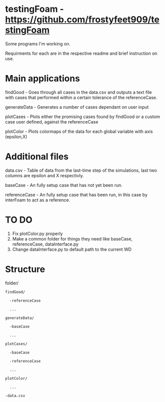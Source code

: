 # testingFoam - https://github.com/frostyfeet909/testingFoam
Some programs I'm working on.

Requirments for each are in the respective readme and brief instruction on use.

# Main applications
findGood - Goes through all cases in the data.csv and outputs a text file with cases that performed within a certain tolerance of the referenceCase.

generateData - Generates a number of cases dependant on user input

plotCases - Plots either the promising cases found by findGood or a custom case user defined, against the referenceCase

plotColor - Plots colormaps of the data for each global variable with axis (epsilon,X)

# Additional files
data.csv - Table of data from the last-time step of the simulations, last two columns are epsilon and X respectivly.

baseCase - An fully setup case that has not yet been run.

referenceCase - An fully setup case that has been run, in this case by interFoam to act as a reference.

# TO DO

1. Fix plotColor.py properly
2. Make a common folder for things they need like baseCase, referenceCase, dataInterface.py
3. Change dataInterface.py to default path to the current WD

# Structure

folder/

    findGood/
  
      -referenceCase
    
      ...
    
    generateData/
  
      -baseCase
    
      ...
    
    plotCases/
  
      -baseCase
    
      -referenceCase
    
      ...
    
    plotColor/
  
      ...
    
    -data.csv
  

